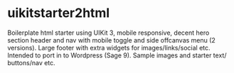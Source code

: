 # uikitstarter2html
Boilerplate html starter using UIKit 3, mobile responsive, decent hero section header and nav with mobile toggle and side offcanvas menu (2 versions). Large footer with extra widgets for images/links/social etc.
Intended to port in to Wordpress (Sage 9).
Sample images and starter text/ buttons/nav etc.
